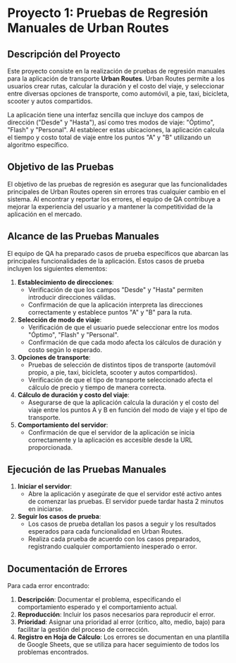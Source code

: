 <!DOCTYPE html>
<html lang="es">
<head>
  <meta charset="UTF-8">
  <meta name="viewport" content="width=device-width, initial-scale=1.0">
  <title>Proyecto 1: Pruebas de Regresión Manuales de Urban Routes</title>
</head>
<body>

<h1>Proyecto 1: Pruebas de Regresión Manuales de Urban Routes</h1>

<h2>Descripción del Proyecto</h2>
<p>
  Este proyecto consiste en la realización de pruebas de regresión manuales para la aplicación de transporte <strong>Urban Routes</strong>.
  Urban Routes permite a los usuarios crear rutas, calcular la duración y el costo del viaje, y seleccionar entre diversas opciones de transporte,
  como automóvil, a pie, taxi, bicicleta, scooter y autos compartidos.
</p>
<p>
  La aplicación tiene una interfaz sencilla que incluye dos campos de dirección ("Desde" y "Hasta"), así como tres modos de viaje:
  "Óptimo", "Flash" y "Personal". Al establecer estas ubicaciones, la aplicación calcula el tiempo y costo total de viaje entre los puntos
  "A" y "B" utilizando un algoritmo específico.
</p>

<h2>Objetivo de las Pruebas</h2>
<p>
  El objetivo de las pruebas de regresión es asegurar que las funcionalidades principales de Urban Routes operen sin errores tras cualquier cambio en el sistema.
  Al encontrar y reportar los errores, el equipo de QA contribuye a mejorar la experiencia del usuario y a mantener la competitividad de la aplicación en el mercado.
</p>

<h2>Alcance de las Pruebas Manuales</h2>
<p>
  El equipo de QA ha preparado casos de prueba específicos que abarcan las principales funcionalidades de la aplicación. Estos casos de prueba incluyen los siguientes elementos:
</p>

<ol>
  <li><strong>Establecimiento de direcciones</strong>:
    <ul>
      <li>Verificación de que los campos "Desde" y "Hasta" permiten introducir direcciones válidas.</li>
      <li>Confirmación de que la aplicación interpreta las direcciones correctamente y establece puntos "A" y "B" para la ruta.</li>
    </ul>
  </li>
  <li><strong>Selección de modo de viaje</strong>:
    <ul>
      <li>Verificación de que el usuario puede seleccionar entre los modos "Óptimo", "Flash" y "Personal".</li>
      <li>Confirmación de que cada modo afecta los cálculos de duración y costo según lo esperado.</li>
    </ul>
  </li>
  <li><strong>Opciones de transporte</strong>:
    <ul>
      <li>Pruebas de selección de distintos tipos de transporte (automóvil propio, a pie, taxi, bicicleta, scooter y autos compartidos).</li>
      <li>Verificación de que el tipo de transporte seleccionado afecta el cálculo de precio y tiempo de manera correcta.</li>
    </ul>
  </li>
  <li><strong>Cálculo de duración y costo del viaje</strong>:
    <ul>
      <li>Asegurarse de que la aplicación calcula la duración y el costo del viaje entre los puntos A y B en función del modo de viaje y el tipo de transporte.</li>
    </ul>
  </li>
  <li><strong>Comportamiento del servidor</strong>:
    <ul>
      <li>Confirmación de que el servidor de la aplicación se inicia correctamente y la aplicación es accesible desde la URL proporcionada.</li>
    </ul>
  </li>
</ol>

<h2>Ejecución de las Pruebas Manuales</h2>
<ol>
  <li><strong>Iniciar el servidor</strong>:
    <ul>
      <li>Abre la aplicación y asegúrate de que el servidor esté activo antes de comenzar las pruebas. El servidor puede tardar hasta 2 minutos en iniciarse.</li>
    </ul>
  </li>
  <li><strong>Seguir los casos de prueba</strong>:
    <ul>
      <li>Los casos de prueba detallan los pasos a seguir y los resultados esperados para cada funcionalidad en Urban Routes.</li>
      <li>Realiza cada prueba de acuerdo con los casos preparados, registrando cualquier comportamiento inesperado o error.</li>
    </ul>
  </li>
</ol>

<h2>Documentación de Errores</h2>
<p>Para cada error encontrado:</p>
<ol>
  <li><strong>Descripción</strong>: Documentar el problema, especificando el comportamiento esperado y el comportamiento actual.</li>
  <li><strong>Reproducción</strong>: Incluir los pasos necesarios para reproducir el error.</li>
  <li><strong>Prioridad</strong>: Asignar una prioridad al error (crítico, alto, medio, bajo) para facilitar la gestión del proceso de corrección.</li>
  <li><strong>Registro en Hoja de Cálculo</strong>: Los errores se documentan en una plantilla de Google Sheets, que se utiliza para hacer seguimiento de todos los problemas encontrados.</li>
</ol>

</body>
</html>
